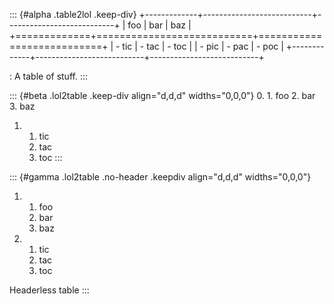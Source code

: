::: {#alpha .table2lol .keep-div}
+-------------+---------------------------+---------------------------+
| foo         | bar                       | baz                       |
+=============+===========================+===========================+
| -   tic     | -   tac                   | -   toc                   |
| -   pic     | -   pac                   | -   poc                   |
+-------------+---------------------------+---------------------------+

: A table of stuff.
:::

::: {#beta .lol2table .keep-div align="d,d,d" widths="0,0,0"}
0.  1.  foo
    2.  bar
    3.  baz

1.  1.  tic
    2.  tac
    3.  toc
:::

::: {#gamma .lol2table .no-header .keepdiv align="d,d,d" widths="0,0,0"}
1.  1.  foo
    2.  bar
    3.  baz

2.  1.  tic
    2.  tac
    3.  toc

Headerless table
:::
